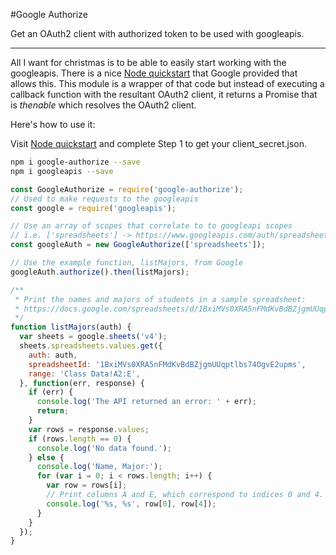 #Google Authorize

Get an OAuth2 client with authorized token to be used with googleapis.

---

All I want for christmas is to be able to easily start working with the googleapis. There is a nice [Node quickstart](https://developers.google.com/sheets/api/quickstart/nodejs) that Google provided that allows this. This module is a wrapper of that code but instead of executing a callback function with the resultant OAuth2 client, it returns a Promise that is _thenable_ which resolves the OAuth2 client.

Here's how to use it:

Visit [Node quickstart](https://developers.google.com/sheets/api/quickstart/nodejs) and complete Step 1 to get your client_secret.json.

```bash
npm i google-authorize --save
npm i googleapis --save
```

```javascript
const GoogleAuthorize = require('google-authorize');
// Used to make requests to the googleapis
const google = require('googleapis');

// Use an array of scopes that correlate to to googleapi scopes
// i.e. ['spreadsheets'] -> https://www.googleapis.com/auth/spreadsheets
const googleAuth = new GoogleAuthorize(['spreadsheets']);

// Use the example function, listMajors, from Google
googleAuth.authorize().then(listMajors);

/**
 * Print the names and majors of students in a sample spreadsheet:
 * https://docs.google.com/spreadsheets/d/1BxiMVs0XRA5nFMdKvBdBZjgmUUqptlbs74OgvE2upms/edit
 */
function listMajors(auth) {
  var sheets = google.sheets('v4');
  sheets.spreadsheets.values.get({
    auth: auth,
    spreadsheetId: '1BxiMVs0XRA5nFMdKvBdBZjgmUUqptlbs74OgvE2upms',
    range: 'Class Data!A2:E',
  }, function(err, response) {
    if (err) {
      console.log('The API returned an error: ' + err);
      return;
    }
    var rows = response.values;
    if (rows.length == 0) {
      console.log('No data found.');
    } else {
      console.log('Name, Major:');
      for (var i = 0; i < rows.length; i++) {
        var row = rows[i];
        // Print columns A and E, which correspond to indices 0 and 4.
        console.log('%s, %s', row[0], row[4]);
      }
    }
  });
}

```